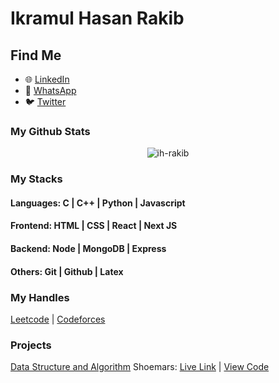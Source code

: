 # Ikramul Hasan Rakib

## Find Me
- 🌐 [LinkedIn](https://www.linkedin.com/in/ikramul-hasan-rakib)
- 📱 [WhatsApp](https://wa.me/1857668385)
- 🐦 [Twitter](https://mobile.twitter.com/hasanrakib07)

### My Github Stats
<p align="center"> <img src="https://github-readme-stats.vercel.app/api?username=ih-rakib&show_icons=true&count_private=true&theme=dark" alt="ih-rakib" />

### My Stacks
#### Languages: C | C++ | Python | Javascript

#### Frontend: HTML | CSS | React | Next JS

#### Backend: Node | MongoDB | Express

#### Others: Git | Github | Latex

### My Handles
 [Leetcode](https://leetcode.com/kuhelica/) | [Codeforces](https://codeforces.com/profile/Rakib03)

### Projects
[Data Structure and Algorithm](https://github.com/ih-rakib/Data-Structure-and-Algorithm)
Shoemars: [Live Link](https://ih-rakib.github.io/Shoemars/) | [View Code](https://github.com/ih-rakib/Shoemars)
